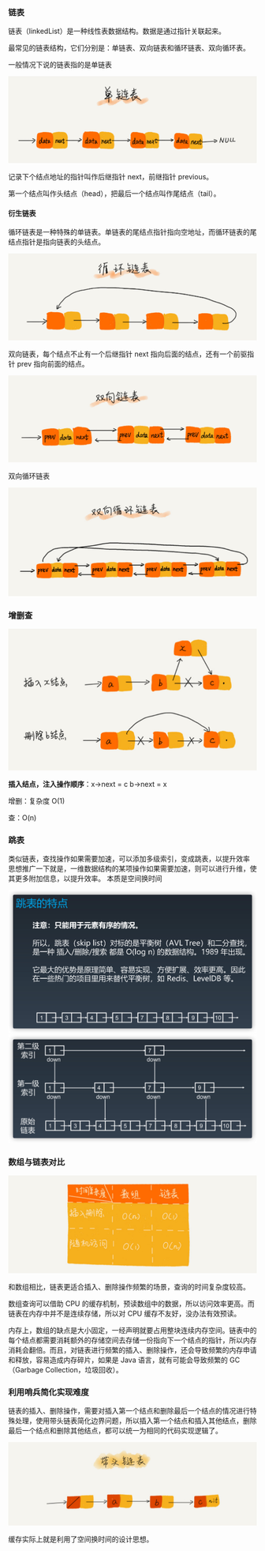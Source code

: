 ### 链表

链表（linkedList）是一种线性表数据结构。数据是通过指针关联起来。

最常见的链表结构，它们分别是：单链表、双向链表和循环链表、双向循环表。

一般情况下说的链表指的是单链表

<img src="./images/b93e7ade9bb927baad1348d9a806ddeb.jpg" alt="img" style="zoom:50%;" />

记录下个结点地址的指针叫作后继指针 next，前继指针 previous。

第一个结点叫作头结点（head），把最后一个结点叫作尾结点（tail）。

#### 衍生链表

循环链表是一种特殊的单链表。单链表的尾结点指针指向空地址，而循环链表的尾结点指针是指向链表的头结点。

<img src="./images/86cb7dc331ea958b0a108b911f38d155.jpg" alt="img" style="zoom:50%;" />



双向链表，每个结点不止有一个后继指针 next 指向后面的结点，还有一个前驱指针 prev 指向前面的结点。

<img src="./images/cbc8ab20276e2f9312030c313a9ef70b.jpg" alt="img" style="zoom:50%;" />

双向循环链表

<img src="./images/d1665043b283ecdf79b157cfc9e5ed91.jpg" alt="img" style="zoom:50%;" />



### 增删查

<img src="./images/452e943788bdeea462d364389bd08a17.jpg" alt="img" style="zoom: 50%;" />

**插入结点，注入操作顺序**：x->next = c    b->next = x

增删：复杂度 O(1)

查：O(n)



### 跳表

类似链表，查找操作如果需要加速，可以添加多级索引，变成跳表，以提升效率
思想推广一下就是，一维数据结构的某项操作如果需要加速，则可以进行升维，使其更多附加信息，以提升效率。
本质是空间换时间

<img src="./images/image-20210424160817179.png" alt="image-20210424160817179" style="zoom:50%;" />

<img src="./images/image-20210424160856047.png" alt="image-20210424160856047" style="zoom:50%;" />



### 数组与链表对比

<img src="./images/4f63e92598ec2551069a0eef69db7168.jpg" alt="img" style="zoom:50%;" />

和数组相比，链表更适合插入、删除操作频繁的场景，查询的时间复杂度较高。

数组查询可以借助 CPU 的缓存机制，预读数组中的数据，所以访问效率更高。而链表在内存中并不是连续存储，所以对 CPU 缓存不友好，没办法有效预读。

内存上，数组的缺点是大小固定，一经声明就要占用整块连续内存空间。链表中的每个结点都需要消耗额外的存储空间去存储一份指向下一个结点的指针，所以内存消耗会翻倍。而且，对链表进行频繁的插入、删除操作，还会导致频繁的内存申请和释放，容易造成内存碎片，如果是 Java 语言，就有可能会导致频繁的 GC（Garbage Collection，垃圾回收）。



### 利用哨兵简化实现难度

链表的插入、删除操作，需要对插入第一个结点和删除最后一个结点的情况进行特殊处理，使用带头链表简化边界问题，所以插入第一个结点和插入其他结点，删除最后一个结点和删除其他结点，都可以统一为相同的代码实现逻辑了。

<img src="./images/7d22d9428bdbba96bfe388fe1e3368c7.jpg" alt="img" style="zoom:50%;" />





缓存实际上就是利用了空间换时间的设计思想。